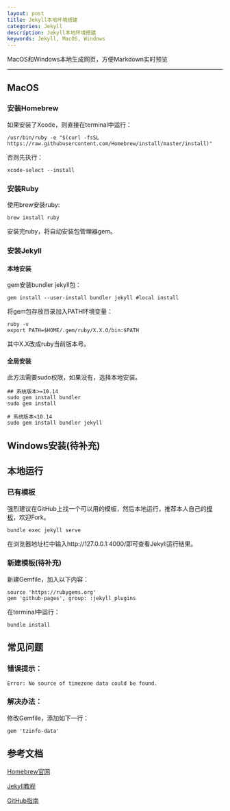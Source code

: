```yaml
---
layout: post
title: Jekyll本地环境搭建
categories: Jekyll
description: Jekyll本地环境搭建
keywords: Jekyll, MacOS, Windows
---
```


MacOS和Windows本地生成网页，方便Markdown实时预览

---

## MacOS
### 安装Homebrew

如果安装了Xcode，则直接在terminal中运行：
```
/usr/bin/ruby -e "$(curl -fsSL https://raw.githubusercontent.com/Homebrew/install/master/install)"
```
否则先执行：
```
xcode-select --install
```

### 安装Ruby

使用brew安装ruby:
```
brew install ruby
```
安装完ruby，将自动安装包管理器gem。

### 安装Jekyll

#### 本地安装

gem安装bundler jekyll包：

```
gem install --user-install bundler jekyll #local install
```

将gem包存放目录加入PATH环境变量：

```
ruby -v
export PATH=$HOME/.gem/ruby/X.X.0/bin:$PATH
```

其中X.X改成ruby当前版本号。

#### 全局安装
此方法需要sudo权限，如果没有，选择本地安装。

```
## 系统版本>=10.14
sudo gem install bundler
sudo gem install

# 系统版本<10.14
sudo gem install bundler jekyll
```

## Windows安装(待补充)

## 本地运行
### 已有模板

强烈建议在GitHub上找一个可以用的模板，然后本地运行，推荐本人自己的[模板](https://github.com/demon0612/demon0612.github.io)，欢迎Fork。
```
bundle exec jekyll serve
```
在浏览器地址栏中输入http://127.0.0.1:4000/即可查看Jekyll运行结果。

### 新建模板(待补充)

新建Gemfile，加入以下内容：
```
source 'https://rubygems.org'
gem 'github-pages', group: :jekyll_plugins
```
在terminal中运行：
```
bundle install
```


## 常见问题

### 错误提示：
```
Error: No source of timezone data could be found.
```
### 解决办法：
修改Gemfile，添加如下一行：
```
gem 'tzinfo-data'
```


## 参考文档
[Homebrew官网](https://brew.sh/)

[Jekyll教程](https://jekyllrb.com/docs/installation/macos/)

[GitHub指南](https://help.github.com/en/articles/setting-up-your-github-pages-site-locally-with-jekyll)


